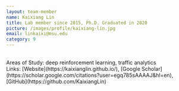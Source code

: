 ```yaml
---
layout: team-member
name: Kaixiang Lin
title: Lab member since 2015, Ph.D. Graduated in 2020
picture: /images/profile/kaixiang-lin.jpg
email: linkaixi@msu.edu
category: 9
---
```


<br/>
Areas of Study: deep reinforcement learning, traffic analytics 
<br/>
Links: [Website](https://kaixianglin.github.io/), [Google Scholar](https://scholar.google.com/citations?user=egq785sAAAAJ&hl=en), [GitHub](https://github.com/KaixiangLin)